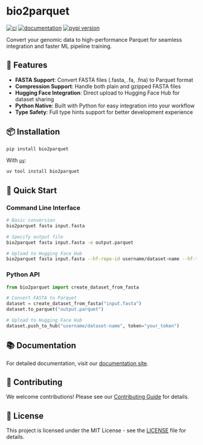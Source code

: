 # bio2parquet

[![ci](https://github.com/bio2parquet/bio2parquet/workflows/ci/badge.svg)](https://github.com/bio2parquet/bio2parquet/actions?query=workflow%3Aci)
[![documentation](https://img.shields.io/badge/docs-mkdocs-708FCC.svg?style=flat)](https://bio2parquet.github.io/bio2parquet/)
[![pypi version](https://img.shields.io/pypi/v/bio2parquet.svg)](https://pypi.org/project/bio2parquet/)

Convert your genomic data to high-performance Parquet for seamless integration and faster ML pipeline training.

## 🚀 Features

- **FASTA Support**: Convert FASTA files (.fasta, .fa, .fna) to Parquet format
- **Compression Support**: Handle both plain and gzipped FASTA files
- **Hugging Face Integration**: Direct upload to Hugging Face Hub for dataset sharing
- **Python Native**: Built with Python for easy integration into your workflow
- **Type Safety**: Full type hints support for better development experience

## 📦 Installation

```bash
pip install bio2parquet
```

With [`uv`](https://docs.astral.sh/uv/):

```bash
uv tool install bio2parquet
```

## 🎯 Quick Start

### Command Line Interface

```bash
# Basic conversion
bio2parquet fasta input.fasta

# Specify output file
bio2parquet fasta input.fasta -o output.parquet

# Upload to Hugging Face Hub
bio2parquet fasta input.fasta --hf-repo-id username/dataset-name --hf-token your_token
```

### Python API

```python
from bio2parquet import create_dataset_from_fasta

# Convert FASTA to Parquet
dataset = create_dataset_from_fasta("input.fasta")
dataset.to_parquet("output.parquet")

# Upload to Hugging Face Hub
dataset.push_to_hub("username/dataset-name", token="your_token")
```

## 📚 Documentation

For detailed documentation, visit our [documentation site](https://bio2parquet.github.io/bio2parquet/).

## 🤝 Contributing

We welcome contributions! Please see our [Contributing Guide](docs/contributing.md) for details.

## 📄 License

This project is licensed under the MIT License - see the [LICENSE](LICENSE) file for details.
